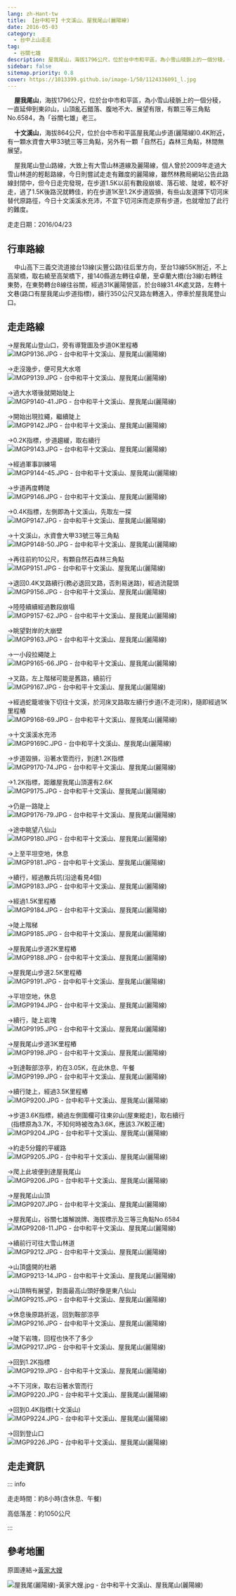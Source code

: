 ```yaml
---
lang: zh-Hant-tw
title: 【台中和平】十文溪山、屋我尾山(麗陽線)
date: 2016-05-03
category: 
  - 台中上山走走
tag:
  - 谷關七雄
description: 屋我尾山，海拔1796公尺，位於台中市和平區，為小雪山稜脈上的一個分稜，一直延伸到東卯山，山頂亂石錯落、腹地不大、展望有限，有顆三等三角點No.6584，為「谷關七雄」老三。
sidebar: false
sitemap.priority: 0.8
cover: https://1013399.github.io/image-1/50/1124336091_l.jpg
---
```


    **屋我尾山**，海拔1796公尺，位於台中市和平區，為小雪山稜脈上的一個分稜，一直延伸到東卯山，山頂亂石錯落、腹地不大、展望有限，有顆三等三角點No.6584，為「谷關七雄」老三。  

    **十文溪山**，海拔864公尺，位於台中市和平區屋我尾山步道(麗陽線)0.4K附近，有一顆水資會大甲33號三等三角點，另外有一顆「自然石」森林三角點，林間無展望。  

<!-- more -->

    屋我尾山登山路線，大致上有大雪山林道線及麗陽線，個人曾於2009年走過大雪山林道的輕鬆路線，今日則嘗試走走有難度的麗陽線，雖然林務局網站公告此路線封閉中，但今日走完發現，在步道1.5K以前有數段崩坡、落石坡、陡坡，較不好走，過了1.5K後路況就轉佳，約在步道1K至1.2K步道毀損，有些山友選擇下切河床替代原路徑，今日十文溪溪水充沛，不宜下切河床而走原有步道，也就增加了此行的難度。

走走日期：2016/04/23

## 行車路線
    中山高下三義交流道接台13線(尖豐公路)往后里方向，至台13線55K附近，不上高架橋，取右繞至高架橋下，接140縣道左轉往卓蘭，至卓蘭大橋(台3線)右轉往東勢，在東勢轉台8線往谷關，經過31K麗陽營區，於台8線31.4K處叉路，左轉十文巷(路口有屋我尾山步道指標)，續行350公尺叉路左轉進入，停車於屋我尾登山口。

## 走走路線
→屋我尾山登山口，旁有導覽圖及步道0K里程樁  
![IMGP9136.JPG - 台中和平十文溪山、屋我尾山(麗陽線)](https://1013399.github.io/image-1/50/1124335469_l.jpg)

→走沒幾步，便可見大水塔  
![IMGP9139.JPG - 台中和平十文溪山、屋我尾山(麗陽線)](https://1013399.github.io/image-1/50/1124332296_l.jpg)

→過大水塔後就開始陡上  
![IMGP9140-41.JPG - 台中和平十文溪山、屋我尾山(麗陽線)](https://1013399.github.io/image-1/50/1124334391_l.jpg)

→開始出現拉繩，繼續陡上  
![IMGP9142.JPG - 台中和平十文溪山、屋我尾山(麗陽線)](https://1013399.github.io/image-1/50/1124335571_l.jpg)

→0.2K指標，步道趨緩，取右續行  
![IMGP9143.JPG - 台中和平十文溪山、屋我尾山(麗陽線)](https://1013399.github.io/image-1/50/1124333801_l.jpg)

→經過軍事訓練場  
![IMGP9144-45.JPG - 台中和平十文溪山、屋我尾山(麗陽線)](https://1013399.github.io/image-1/50/1124335769_l.jpg)

→步道再度轉陡  
![IMGP9146.JPG - 台中和平十文溪山、屋我尾山(麗陽線)](https://1013399.github.io/image-1/50/1124332507_l.jpg)

→0.4K指標，左側即為十文溪山，先取左一探  
![IMGP9147.JPG - 台中和平十文溪山、屋我尾山(麗陽線)](https://1013399.github.io/image-1/50/1124335673_l.jpg)

→十文溪山，水資會大甲33號三等三角點  
![IMGP9148-50.JPG - 台中和平十文溪山、屋我尾山(麗陽線)](https://1013399.github.io/image-1/50/1124333804_l.jpg)

→再往前約10公尺，有顆自然石森林三角點  
![IMGP9151.JPG - 台中和平十文溪山、屋我尾山(麗陽線)](https://1013399.github.io/image-1/50/1124334883_l.jpg)

→退回0.4K叉路續行(務必退回叉路，否則易迷路)，經過流龍頭  
![IMGP9156.JPG - 台中和平十文溪山、屋我尾山(麗陽線)](https://1013399.github.io/image-1/50/1124334193_l.jpg)

→陸陸續續經過數段崩塌  
![IMGP9157-62.JPG - 台中和平十文溪山、屋我尾山(麗陽線)](https://1013399.github.io/image-1/50/1124334195_l.jpg)

→眺望對岸的大崩壁  
![IMGP9163.JPG - 台中和平十文溪山、屋我尾山(麗陽線)](https://1013399.github.io/image-1/50/1124336169_l.jpg)

→一小段拉繩陡上  
![IMGP9165-66.JPG - 台中和平十文溪山、屋我尾山(麗陽線)](https://1013399.github.io/image-1/50/1124335074_l.jpg)

→叉路，左上階梯可能是舊路，續前行  
![IMGP9167.JPG - 台中和平十文溪山、屋我尾山(麗陽線)](https://1013399.github.io/image-1/50/1124335875_l.jpg)

→經過蛇籠坡後下切往十文溪，於河床叉路取左續行步道(不走河床)，隨即經過1K里程樁  
![IMGP9168-69.JPG - 台中和平十文溪山、屋我尾山(麗陽線)](https://1013399.github.io/image-1/50/1124334686_l.jpg)

→十文溪溪水充沛  
![IMGP9169C.JPG - 台中和平十文溪山、屋我尾山(麗陽線)](https://1013399.github.io/image-1/50/1124335078_l.jpg)

→步道毀損，沿著水管而行，到達1.2K指標  
![IMGP9170-74.JPG - 台中和平十文溪山、屋我尾山(麗陽線)](https://1013399.github.io/image-1/50/1124334689_l.jpg)

→1.2K指標，距離屋我尾山頂還有2.6K  
![IMGP9175.JPG - 台中和平十文溪山、屋我尾山(麗陽線)](https://1013399.github.io/image-1/50/1124336074_l.jpg)

→仍是一路陡上  
![IMGP9176-79.JPG - 台中和平十文溪山、屋我尾山(麗陽線)](https://1013399.github.io/image-1/50/1124336274_l.jpg)

→途中眺望八仙山  
![IMGP9180.JPG - 台中和平十文溪山、屋我尾山(麗陽線)](https://1013399.github.io/image-1/50/1124333501_l.jpg)

→上至平坦空地，休息  
![IMGP9181.JPG - 台中和平十文溪山、屋我尾山(麗陽線)](https://1013399.github.io/image-1/50/1124334690_l.jpg)

→續行，經過散兵坑(沿途看見4個)  
![IMGP9183.JPG - 台中和平十文溪山、屋我尾山(麗陽線)](https://1013399.github.io/image-1/50/1124333015_l.jpg)

→經過1.5K里程樁  
![IMGP9184.JPG - 台中和平十文溪山、屋我尾山(麗陽線)](https://1013399.github.io/image-1/50/1124335973_l.jpg)

→陡上階梯  
![IMGP9185.JPG - 台中和平十文溪山、屋我尾山(麗陽線)](https://1013399.github.io/image-1/50/1124335177_l.jpg)

→屋我尾山步道2K里程樁  
![IMGP9188.JPG - 台中和平十文溪山、屋我尾山(麗陽線)](https://1013399.github.io/image-1/50/1124333108_l.jpg)

→屋我尾山步道2.5K里程樁  
![IMGP9191.JPG - 台中和平十文溪山、屋我尾山(麗陽線)](https://1013399.github.io/image-1/50/1124335897_l.jpg)

→平坦空地，休息  
![IMGP9194.JPG - 台中和平十文溪山、屋我尾山(麗陽線)](https://1013399.github.io/image-1/50/1124335987_l.jpg)

→續行，陡上岩塊  
![IMGP9195.JPG - 台中和平十文溪山、屋我尾山(麗陽線)](https://1013399.github.io/image-1/50/1124334508_l.jpg)

→屋我尾山步道3K里程樁  
![IMGP9198.JPG - 台中和平十文溪山、屋我尾山(麗陽線)](https://1013399.github.io/image-1/50/1124335780_l.jpg)

→到達鞍部涼亭，約在3.05K，在此休息、午餐  
![IMGP9199.JPG - 台中和平十文溪山、屋我尾山(麗陽線)](https://1013399.github.io/image-1/50/1124332318_l.jpg)

→續行陡上，經過3.5K里程樁  
![IMGP9200.JPG - 台中和平十文溪山、屋我尾山(麗陽線)](https://1013399.github.io/image-1/50/1124333412_l.jpg)

→步道3.6K指標，繞過左側圍欄可往東卯山(屋東縱走)，取右續行  
  (指標原為3.7K，不知何時被改為3.6K，應該3.7K較正確)  
![IMGP9204.JPG - 台中和平十文溪山、屋我尾山(麗陽線)](https://1013399.github.io/image-1/50/1124335681_l.jpg)

→約走5分鐘的平緩路  
![IMGP9205.JPG - 台中和平十文溪山、屋我尾山(麗陽線)](https://1013399.github.io/image-1/50/1124333818_l.jpg)

→爬上此坡便到達屋我尾山  
![IMGP9206.JPG - 台中和平十文溪山、屋我尾山(麗陽線)](https://1013399.github.io/image-1/50/1124334800_l.jpg)

→屋我尾山山頂  
![IMGP9207.JPG - 台中和平十文溪山、屋我尾山(麗陽線)](https://1013399.github.io/image-1/50/1124334128_l.jpg)

→屋我尾山，谷關七雄解說牌、海拔標示及三等三角點No.6584  
![IMGP9208-11.JPG - 台中和平十文溪山、屋我尾山(麗陽線)](https://1013399.github.io/image-1/50/1124333521_l.jpg)

→續前行可往大雪山林道  
![IMGP9212.JPG - 台中和平十文溪山、屋我尾山(麗陽線)](https://1013399.github.io/image-1/50/1124335371_l.jpg)

→山頂盛開的杜鵑  
![IMGP9213-14.JPG - 台中和平十文溪山、屋我尾山(麗陽線)](https://1013399.github.io/image-1/50/1124333522_l.jpg)

→山頂稍有展望，對面最高山頭好像是東八仙山  
![IMGP9215.JPG - 台中和平十文溪山、屋我尾山(麗陽線)](https://1013399.github.io/image-1/50/1124336091_l.jpg)

→休息後原路折返，回到鞍部涼亭  
![IMGP9216.JPG - 台中和平十文溪山、屋我尾山(麗陽線)](https://1013399.github.io/image-1/50/1124333130_l.jpg)

→陡下岩塊，回程也快不了多少  
![IMGP9217.JPG - 台中和平十文溪山、屋我尾山(麗陽線)](https://1013399.github.io/image-1/50/1124335686_l.jpg)

→回到1.2K指標  
![IMGP9219.JPG - 台中和平十文溪山、屋我尾山(麗陽線)](https://1013399.github.io/image-1/50/1124335916_l.jpg)

→不下河床，取右沿著水管而行  
![IMGP9220.JPG - 台中和平十文溪山、屋我尾山(麗陽線)](https://1013399.github.io/image-1/50/1124332531_l.jpg)

→回到0.4K指標(十文溪山)  
![IMGP9224.JPG - 台中和平十文溪山、屋我尾山(麗陽線)](https://1013399.github.io/image-1/50/1124335917_l.jpg)

→回到登山口  
![IMGP9226.JPG - 台中和平十文溪山、屋我尾山(麗陽線)](https://1013399.github.io/image-1/50/1124332800_l.jpg)

## 走走資訊
::: info

走走時間：約8小時(含休息、午餐)

高低落差：約1050公尺

:::

## 參考地圖
原圖連結→[黃家大嫂](http://blog.xuite.net/lin6151/blog/157104168)  

![屋我尾(麗陽線)-黃家大嫂.jpg - 台中和平十文溪山、屋我尾山(麗陽線)](https://1013399.github.io/image-1/50/1124336385_l.jpg)